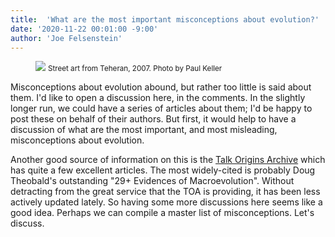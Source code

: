 ```yaml
---
title:  'What are the most important misconceptions about evolution?'
date: '2020-11-22 00:01:00 -9:00'
author: 'Joe Felsenstein'
---
```


<figure>
<img src="/uploads/2020/TeheranGraffitoPaulKeller.png"/>
<caption><small>Street art from Teheran, 2007.  Photo by Paul Keller</small></caption>
</figure>


Misconceptions about evolution abound, but rather too little is said about them.  I'd like to open a discussion here, in the comments.  In the slightly longer run, we could have a series of articles about them; I'd be happy to post these on behalf of their authors.  But first, it would help to have a discussion of what are
the most important, and most misleading, misconceptions about evolution.

Another good source of information on this is the <a href="http://www.talkorigins.org/origins/faqs-evolution.html">Talk Origins Archive</a> which has quite a few excellent articles.  The most widely-cited is probably Doug Theobald's outstanding "29+ Evidences of Macroevolution".  Without detracting from the great service that the TOA is providing, it has been less actively updated lately.  So having some more discussions here seems like a good idea.  Perhaps we can compile a master list of misconceptions.  Let's discuss.  

